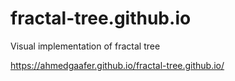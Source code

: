 # fractal-tree.github.io
Visual implementation of fractal tree

https://ahmedgaafer.github.io/fractal-tree.github.io/
